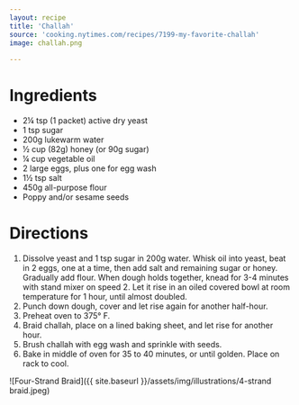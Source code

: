 ```yaml
---
layout: recipe
title: 'Challah'
source: 'cooking.nytimes.com/recipes/7199-my-favorite-challah'
image: challah.png
    
---
```


# Ingredients

* 2¼ tsp (1 packet) active dry yeast 
* 1 tsp sugar
* 200g lukewarm water 
* ½ cup (82g) honey (or 90g sugar)
* ¼ cup vegetable oil 
* 2 large eggs, plus one for egg wash
* 1½ tsp salt
* 450g all-purpose flour
* Poppy and/or sesame seeds

# Directions

1. Dissolve yeast and 1 tsp sugar in 200g water. Whisk oil into yeast, beat in 2 eggs, one at a time, then add salt and remaining sugar or honey. Gradually add flour. When dough holds together, knead for 3-4 minutes with stand mixer on speed 2. Let it rise in an oiled covered bowl at room temperature for 1 hour, until almost doubled. 
2. Punch down dough, cover and let rise again for another half-hour.
3. Preheat oven to 375° F.
4. Braid challah, place on a lined baking sheet, and let rise for another hour. 
5. Brush challah with egg wash and sprinkle with seeds.
6. Bake in middle of oven for 35 to 40 minutes, or until golden. Place on rack to cool.

![Four-Strand Braid]({{ site.baseurl }}/assets/img/illustrations/4-strand braid.jpeg)